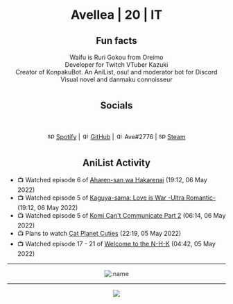 <h1 align="center">
Avellea | 20 | IT
</h1>



<h2 align="center">
Fun facts
</h2>

<p align="center">
Waifu is Ruri Gokou from Oreimo<br>
Developer for Twitch VTuber Kazuki<br>
Creator of KonpakuBot. An AniList, osu! and moderator bot for Discord<br>
Visual novel and danmaku connoisseur
</p>

<h1>
<h2 align="center">Socials</h2>
<br>
<p align="center">
<img src="https://open.scdn.co/cdn/images/favicon.5cb2bd30.ico" alt="spotify logo" width="16"> <a href="https://open.spotify.com/user/2r8tkjt7qlh7uo7k06z43t63a">Spotify</a> | <img src="https://github.com/fluidicon.png" alt="github logo" width="16"> <a href="https://github.com/Avellea">GitHub</a> | <img src="https://i.imgur.com/ywxedYu.png" alt="github logo" width="16"> Ave#2776 | <img src="https://store.steampowered.com/favicon.ico" alt="spotify logo" width="16"> <a href="https://steamcommunity.com/id/Avellea/">Steam</a>
</p>
<h1>

<h2 align="center">AniList Activity</h2>

<!-- ANILIST_ACTIVITY:start -->

-   📺 Watched episode 6 of [Aharen-san wa Hakarenai](https://anilist.co/anime/137281) (19:12, 06 May 2022)
-   📺 Watched episode 5 of [Kaguya-sama: Love is War -Ultra Romantic-](https://anilist.co/anime/125367) (19:12, 06 May 2022)
-   📺 Watched episode 5 of [Komi Can't Communicate Part 2](https://anilist.co/anime/142984) (06:14, 06 May 2022)
-   📺 Plans to watch [Cat Planet Cuties](https://anilist.co/anime/6166) (22:19, 05 May 2022)
-   📺 Watched episode 17 - 21 of [Welcome to the N-H-K](https://anilist.co/anime/1210) (04:42, 05 May 2022)

<!-- ANILIST_ACTIVITY:end -->


---
  
<p align="center">
<img src="https://count.getloli.com/get/@avellea?theme=gelbooru" alt=":name" />
<p>
  
---



<p align="center">
<img src="https://i.pinimg.com/originals/5f/95/04/5f9504eb5a7d27ec7a6121b9e9aa48b3.gif">
<p>
